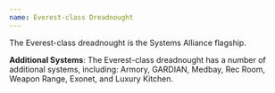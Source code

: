 ```yaml
---
name: Everest-class Dreadnought
---
```

The Everest-class dreadnought is the Systems Alliance flagship.

__Additional Systems__: The Everest-class dreadnought has a number of additional systems, including: Armory, GARDIAN,
Medbay, Rec Room, Weapon Range, Exonet, and Luxury Kitchen.
